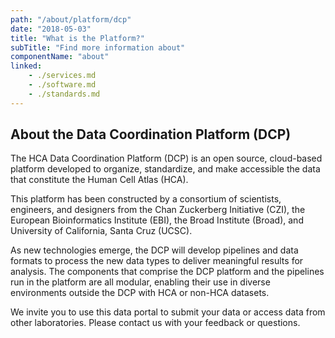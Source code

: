 ```yaml
---
path: "/about/platform/dcp"
date: "2018-05-03"
title: "What is the Platform?"
subTitle: "Find more information about"
componentName: "about"
linked:
    - ./services.md
    - ./software.md
    - ./standards.md
---
```


## About the Data Coordination Platform (DCP)

The HCA Data Coordination Platform (DCP) is an open source, cloud-based platform developed to organize, standardize, and make accessible the data that constitute the Human Cell Atlas (HCA).

This platform has been constructed by a consortium of scientists, engineers, and designers from the Chan Zuckerberg Initiative (CZI), the European Bioinformatics Institute (EBI), the Broad Institute (Broad), and University of California, Santa Cruz (UCSC). 

As new technologies emerge, the DCP will develop pipelines and data formats to process the new data types to deliver meaningful results for analysis. The components that comprise the DCP platform and the  pipelines run in the platform are all modular, enabling their use in diverse environments outside the DCP with HCA or non-HCA datasets.

We invite you to use this data portal to submit your data or access data from other laboratories. Please contact us with your feedback or questions.
